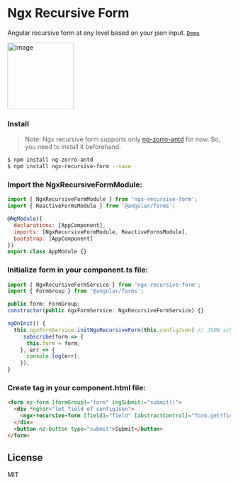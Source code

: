 # Ngx Recursive Form
Angular recursive form at any level based on your json input. [`Demo`](http://www.hiteshbalar.com/ngx-recursive-form/formx)

<a><img src="https://github.com/hsbalar/ngx-recursive-form/blob/master/src/assets/logo.png" height="150" title="image" alt="image"></a>

### Install

> Note: Ngx recursive form supports only [ng-zorro-antd](https://ng.ant.design/docs/introduce/en) for now. So, you need to install it beforehand.

```bash
$ npm install ng-zorro-antd
$ npm install ngx-recursive-form --save
```

### Import the NgxRecursiveFormModule:
```js
import { NgxRecursiveFormModule } from 'ngx-recursive-form';
import { ReactiveFormsModule } from '@angular/forms';

@NgModule({
  declarations: [AppComponent],
  imports: [NgxRecursiveFormModule, ReactiveFormsModule],
  bootstrap: [AppComponent]
})
export class AppModule {}
```

### Initialize form in your component.ts file:
```js
import { NgxRecursiveFormService } from 'ngx-recursive-form';
import { FormGroup } from '@angular/forms';

public form: FormGroup;
constructor(public ngxFormService: NgxRecursiveFormService) {}

ngOnInit() {
  this.ngxFormService.initNgxRecursiveForm(this.configJson) // JSON schema as first parameter, Default JSON value as second parameter (optional)
    .subscribe(form => {
      this.form = form;
    }, err => {
      console.log(err);
    });
}
```

### Create <ngx-recursive-form> tag in your component.html file:
```html
<form nz-form [formGroup]="form" (ngSubmit)="submit()">
  <div *ngFor="let field of configJson">
    <ngx-recursive-form [field]="field" [abstractControl]="form.get(field.name)"></ngx-recursive-form>
  </div>
  <button nz-button type="submit">Submit</button>
</form>
```

## License

MIT
